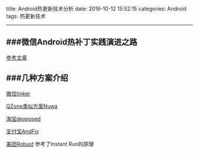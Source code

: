 title: Android热更新技术分析
date: 2016-10-12 15:52:15
categories: Android
tags: 热更新技术

---


###微信Android热补丁实践演进之路
---
[参考文章](https://github.com/WeMobileDev/article/blob/master/%E5%BE%AE%E4%BF%A1Android%E7%83%AD%E8%A1%A5%E4%B8%81%E5%AE%9E%E8%B7%B5%E6%BC%94%E8%BF%9B%E4%B9%8B%E8%B7%AF.md)




###几种方案介绍
---

[微信tinker](https://github.com/Tencent/tinker)

[QZone类似方案Nuwa](https://github.com/jasonross/Nuwa)

[淘宝dexposed](https://github.com/alibaba/dexposed)

[支付宝AndFix](https://github.com/alibaba/AndFix)

[美团Robust](http://tech.meituan.com/android_robust.html)
参考了Instant Run的原理
